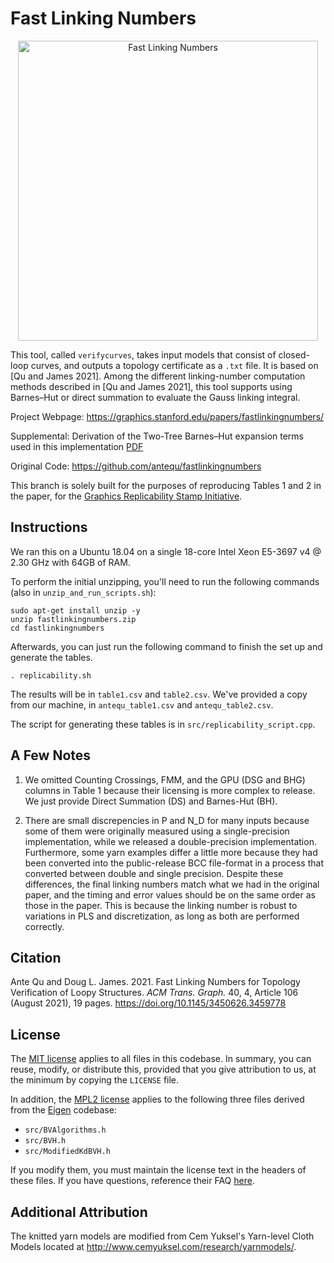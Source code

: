 # Fast Linking Numbers

<p align="center"><img src="https://graphics.stanford.edu/papers/fastlinkingnumbers/assets/RepImage.jpg" alt="Fast Linking Numbers" width="480"/></p>

This tool, called `verifycurves`, takes input models that consist of closed-loop curves, and outputs a topology certificate as a `.txt` file. It is based on [Qu and James 2021]. Among the different linking-number computation methods described in [Qu and James 2021], this tool supports using Barnes–Hut or direct summation to evaluate the Gauss linking integral.

Project Webpage: https://graphics.stanford.edu/papers/fastlinkingnumbers/

Supplemental: Derivation of the Two-Tree Barnes–Hut expansion terms used in this implementation [PDF](https://graphics.stanford.edu/papers/fastlinkingnumbers/assets/Qu2021BarnesHutExpandedTermsReference.pdf)

Original Code: https://github.com/antequ/fastlinkingnumbers

This branch is solely built for the purposes of reproducing Tables 1 and 2 in the paper, for the [Graphics Replicability Stamp Initiative](http://www.replicabilitystamp.org/).

## Instructions

We ran this on a Ubuntu 18.04 on a single 18-core Intel Xeon E5-3697 v4 @ 2.30 GHz with 64GB of RAM.

To perform the initial unzipping, you'll need to run the following commands (also in `unzip_and_run_scripts.sh`):

```
sudo apt-get install unzip -y
unzip fastlinkingnumbers.zip
cd fastlinkingnumbers
```

Afterwards, you can just run the following command to finish the set up and generate the tables.
```
. replicability.sh
```

The results will be in `table1.csv` and `table2.csv`. We've provided a copy from our machine, in `antequ_table1.csv` and `antequ_table2.csv`.

The script for generating these tables is in `src/replicability_script.cpp`.

## A Few Notes

1. We omitted Counting Crossings, FMM, and the GPU (DSG and BHG) columns in Table 1 because their licensing is more complex to release. We just provide Direct Summation (DS) and Barnes-Hut (BH).

2. There are small discrepencies in P and N_D for many inputs because some of them were originally measured using a single-precision implementation, while we released a double-precision implementation. Furthermore, some yarn examples differ a little more because they had been converted into the public-release BCC file-format in a process that converted between double and single precision. Despite these differences, the final linking numbers match what we had in the original paper, and the timing and error values should be on the same order as those in the paper. This is because the linking number is robust to variations in PLS and discretization, as long as both are performed correctly.

## Citation

Ante Qu and Doug L. James. 2021. Fast Linking Numbers for Topology Verification of Loopy Structures. *ACM Trans. Graph.* 40, 4, Article 106 (August 2021), 19 pages. https://doi.org/10.1145/3450626.3459778 

## License

The [MIT license](https://mit-license.org/) applies to all files in this codebase. In summary, you can reuse, modify, or distribute this, provided that you give attribution to us, at the minimum by copying the `LICENSE` file.

In addition, the [MPL2 license](https://www.mozilla.org/en-US/MPL/2.0/) applies to the following three files derived from the [Eigen](https://gitlab.com/libeigen/eigen) codebase:
* `src/BVAlgorithms.h`
* `src/BVH.h`
* `src/ModifiedKdBVH.h`

If you modify them, you must maintain the license text in the headers of these files. If you have questions, reference their FAQ [here](https://www.mozilla.org/en-US/MPL/2.0/FAQ/).

## Additional Attribution

The knitted yarn models are modified from Cem Yuksel's Yarn-level Cloth Models located at http://www.cemyuksel.com/research/yarnmodels/.
